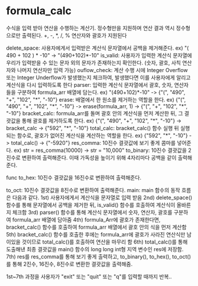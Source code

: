 # formula_calc
수식을 입력 받아 연산을 수행하는 계산기. 
정수형만을 지원하며 연산 결과 역시 정수형으로만 출력된다. 
+, -, *, /, % 연산자와 괄호가 지원된다


<func>
delete_space: 사용자에게서 입력받은 계산식 문자열에서 공백을 제거해준다.
ex) "( 490 + 102 ) * -10" -> "(490+102)*-10"

<func>
is_valid: 사용자가 입력한 계산식 문자열에 우리가 입력받을 수 있는 문자 외의 문자가 존재하는지 확인한다. (숫자, 괄호, 사칙 연산자와 나머지 연산자만 입력 가능)

<func>
ouflow_check: 계산 수행 시에 Integer Overflow 또는 Integer Underflow가 발생했는지 체크하여, 발생했다면 이를 사용자에게 알리고 계산식을 다시 입력하도록 한다

<func>
parser: 입력한 계산식 문자열에서 괄호, 숫자, 연산자들을 구분하여 formula_arr 배열에 담는다.
ex) "(490+102)*-10" -> {"(", "490", "+", "102", "*", "-10"}

<func>
erase: 배열에서 한 원소를 제거하는 역할을 한다.
ex) {"(", "490", "+", "102", "*", "-10"} -> erase(formula_arr, 1) -> {"(", "+", "102", "*", "-10"}

<func>
bracket_calc: formula_arr를 돌며 괄호 안의 계산식을 먼저 계산한 뒤, 그 결괏값을 통해 괄호를 제거하도록 한다.
ex) {"(", "490", "+", "102", "*", "-10"} -> bracket_calc -> {"592", "*", "-10"}

<func>
total_calc: bracket_calc() 함수 실행 뒤 실행되는 함수로, 괄호가 없어진 계산식을 계산하는 역할을 한다.
ex) {"592", "*", "-10"} -> total_calc() -> {"-5920"}

<func>
res_comma: 10진수 결괏값에 보기 좋게 콤마를 넣어준다.
ex) str = res_comma(10000) -> str = "10,000"

<func>
to_binary: 10진수 결괏값을 2진수로 변환하여 출력해준다. 이때 가독성을 높이기 위해 4자리마다 공백을 같이 출력해준다.

func
to_hex: 10진수 결괏값을 16진수로 변환하여 출력해준다.

<func>
to_oct: 10진수 결괏값을 8진수로 변환하여 출력해준다.

<func>
main: main 함수의 동작 흐름은 다음과 같다.
1st) 사용자에게서 계산식을 문자열로 입력 받음
2nd) delete_space() 함수를 통해 문자열에서 공백을 제거한 뒤, is_valid() 함수를 호출하여 계산식이 올바른지 체크함
3rd) parser() 함수를 통해 계산식 문자열에서 숫자, 연산자, 괄호를 구분하여 formula_arr 배열에 담아줌
4th) formula_Arr에 괄호가 존재한다면, bracket_calc() 함수를 호출하여 formula_arr 배열에서 괄호 안의 식을 먼저 계산함
5th) bracket_calc() 함수를 호출한 후에는 formula_arr에 괄호가 사라진 연산식만 남이있을 것이므로 total_calc()를 호출하여 연산을 마무리 함
6th) total_calc()를 통해 도출해낸 최종 결괏값을 main() 함수의 long long int형 지역 변수인 res에 저장함.
7th) res를 res_comma를 통해 보기 좋게 출력하고, to_binary(), to_hex(), to_oct()를 통해 2진수, 16진수, 8진수로 변환한 결괏값을 출력해줌.

1st~7th 과정을 사용자가 "exit" 또는 "quit" 또는 "q"를 입력할 때까지 반복..
